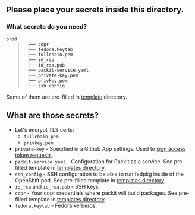 ## Please place your secrets inside this directory.

### What secrets do you need?

```
prod
    │   ├── copr
    │   ├── fedora.keytab
    │   ├── fullchain.pem
    │   ├── id_rsa
    │   ├── id_rsa.pub
    │   ├── packit-service.yaml
    │   ├── private-key.pem
    │   ├── privkey.pem
    │   └── ssh_config
```

Some of them are pre-filled in [template](/secrets/template) directory.

## What are those secrets?

* Let's encrypt TLS certs:
    * `fullchain.pem`
    * `privkey.pem`
* `private-key` - Specified in a Github App settings. Used to [sign access token requests](https://developer.github.com/apps/building-github-apps/authenticating-with-github-apps/#authenticating-as-a-github-app).
* `packit-service.yaml` - Configuration for Packit as a service. See pre-filled template in [templates directory](/secrets/template/packit-service.yaml).
* `ssh_config` - SSH configuration to be able to run fedpkg inside of the OpenShift pod. See pre-filled template in [templates directory](/secrets/template/ssh_config).
* `id_rsa` and `id_rsa.pub` - SSH keys.
* `copr` - Your copr credentials where packit will build packages. See pre-filled template in [templates directory](/secrets/template/copr).
* `fedora.keytab` - Fedora kerberos.
